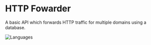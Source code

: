 # HTTP Fowarder
A basic API which forwards HTTP traffic for multiple domains using a database.

![Languages](https://skillicons.dev/icons?i=nodejs,html,tailwind)
